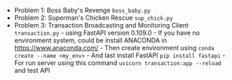 - Problem 1: Boss Baby's Revenge
  `boss_baby.py`
- Problem 2: Superman's Chicken Rescue
  `sup_chick.py`
- Problem 3: Transaction Broadcasting and Monitoring Client
  `transaction.py` - using FastAPI version 0.109.0 - If you have no environment system, could be install ANACONDA in https://www.anaconda.com/ - Then create environment using `conda create --name <my_env>` - And last install FastAPI `pip install fastapi` - For run server using this command `uvicorn transaction:app --reload` and test API
